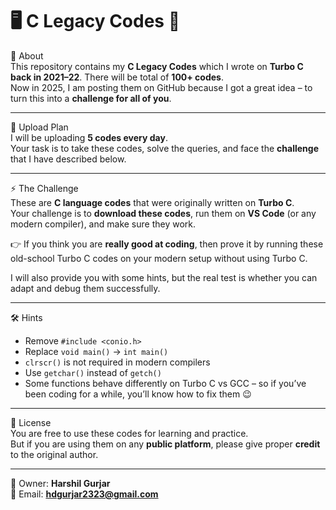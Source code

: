 # 🖥️ C Legacy Codes 📜 

📌 About  
This repository contains my **C Legacy Codes** which I wrote on **Turbo C back in 2021–22**. There will be total of **100+ codes**.  
Now in 2025, I am posting them on GitHub because I got a great idea – to turn this into a **challenge for all of you**.  

---

📅 Upload Plan  
I will be uploading **5 codes every day**.  
Your task is to take these codes, solve the queries, and face the **challenge** that I have described below.  

---

⚡ The Challenge  
These are **C language codes** that were originally written on **Turbo C**.  
Your challenge is to **download these codes**, run them on **VS Code** (or any modern compiler), and make sure they work.  

👉 If you think you are **really good at coding**, then prove it by running these old-school Turbo C codes on your modern setup without using Turbo C.  

I will also provide you with some hints, but the real test is whether you can adapt and debug them successfully.  

---

🛠️ Hints  
- Remove `#include <conio.h>`  
- Replace `void main()` → `int main()`  
- `clrscr()` is not required in modern compilers  
- Use `getchar()` instead of `getch()`  
- Some functions behave differently on Turbo C vs GCC – so if you’ve been coding for a while, you’ll know how to fix them 😉  

---

📜 License  
You are free to use these codes for learning and practice.  
But if you are using them on any **public platform**, please give proper **credit** to the original author.  

---

👤 Owner: **Harshil Gurjar**  
📧 Email: **hdgurjar2323@gmail.com**  

